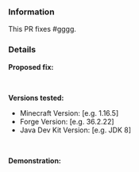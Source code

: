 <!-- 
    Failure to fill out this template properly may result in your PR being ignored without warning. 
    
    Gigawhat Essentials is licensed under GNU GPL-3.0 license, By contributing to Gigawhat Essentials
    You agree to license your code under the GNU GPL-3.0 license, wich can be found here: https://github.com/Gigawhat-net/Gigawhat-Essentials/blob/dev/LICENSE
-->


### Information

<!-- Replace #gggg with the number of the original issue. -->

This PR fixes #gggg. 

### Details

**Proposed fix:**



<br>

**Versions tested:**    

  - Minecraft Version: [e.g. 1.16.5]
  - Forge Version: [e.g. 36.2.22]
  - Java Dev Kit Version: [e.g. JDK 8]
   
<br>

**Demonstration:**    

<!--
    Include screenshots/log snippets from before and after as necessary. If you have created a test case mod, please link to a
    download of the mod, source code and exact version used where possible.
-->
